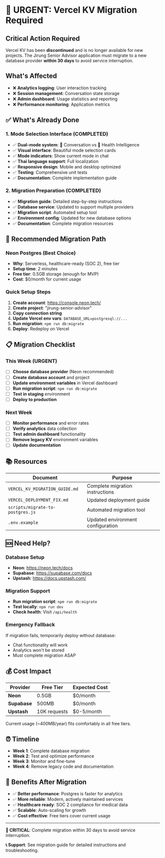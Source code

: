 # 🚨 URGENT: Vercel KV Migration Required

## **Critical Action Required**

Vercel KV has been **discontinued** and is no longer available for new projects. The Jirung Senior Advisor application must migrate to a new database provider **within 30 days** to avoid service interruption.

## **What's Affected**

- ❌ **Analytics logging**: User interaction tracking
- ❌ **Session management**: Conversation state storage  
- ❌ **Admin dashboard**: Usage statistics and reporting
- ❌ **Performance monitoring**: Application metrics

## **✅ What's Already Done**

### **1. Mode Selection Interface (COMPLETED)**
- ✅ **Dual-mode system**: 💬 Conversation vs 🔬 Health Intelligence
- ✅ **Visual interface**: Beautiful mode selection cards
- ✅ **Mode indicators**: Show current mode in chat
- ✅ **Thai language support**: Full localization
- ✅ **Responsive design**: Mobile and desktop optimized
- ✅ **Testing**: Comprehensive unit tests
- ✅ **Documentation**: Complete implementation guide

### **2. Migration Preparation (COMPLETED)**
- ✅ **Migration guide**: Detailed step-by-step instructions
- ✅ **Database service**: Updated to support multiple providers
- ✅ **Migration script**: Automated setup tool
- ✅ **Environment config**: Updated for new database options
- ✅ **Documentation**: Complete migration resources

## **🎯 Recommended Migration Path**

### **Neon Postgres (Best Choice)**
- **Why**: Serverless, healthcare-ready (SOC 2), free tier
- **Setup time**: 2 minutes
- **Free tier**: 0.5GB storage (enough for MVP)
- **Cost**: $0/month for current usage

### **Quick Setup Steps**
1. **Create account**: https://console.neon.tech/
2. **Create project**: "jirung-senior-advisor"
3. **Copy connection string**
4. **Update Vercel env vars**: `DATABASE_URL=postgresql://...`
5. **Run migration**: `npm run db:migrate`
6. **Deploy**: Redeploy on Vercel

## **📋 Migration Checklist**

### **This Week (URGENT)**
- [ ] **Choose database provider** (Neon recommended)
- [ ] **Create database account** and project
- [ ] **Update environment variables** in Vercel dashboard
- [ ] **Run migration script**: `npm run db:migrate`
- [ ] **Test in staging** environment
- [ ] **Deploy to production**

### **Next Week**
- [ ] **Monitor performance** and error rates
- [ ] **Verify analytics** data collection
- [ ] **Test admin dashboard** functionality
- [ ] **Remove legacy KV** environment variables
- [ ] **Update documentation**

## **📚 Resources**

| Document | Purpose |
|----------|---------|
| `VERCEL_KV_MIGRATION_GUIDE.md` | Complete migration instructions |
| `VERCEL_DEPLOYMENT_FIX.md` | Updated deployment guide |
| `scripts/migrate-to-postgres.js` | Automated migration tool |
| `.env.example` | Updated environment configuration |

## **🆘 Need Help?**

### **Database Setup**
- **Neon**: https://neon.tech/docs
- **Supabase**: https://supabase.com/docs
- **Upstash**: https://docs.upstash.com/

### **Migration Support**
- **Run migration script**: `npm run db:migrate`
- **Test locally**: `npm run dev`
- **Check health**: Visit `/api/health`

### **Emergency Fallback**
If migration fails, temporarily deploy without database:
- Chat functionality will work
- Analytics won't be stored
- Must complete migration ASAP

## **💰 Cost Impact**

| Provider | Free Tier | Expected Cost |
|----------|-----------|---------------|
| **Neon** | 0.5GB | $0/month |
| **Supabase** | 500MB | $0/month |
| **Upstash** | 10K requests | $0-5/month |

Current usage (~400MB/year) fits comfortably in all free tiers.

## **⏰ Timeline**

- **Week 1**: Complete database migration
- **Week 2**: Test and optimize performance  
- **Week 3**: Monitor and fine-tune
- **Week 4**: Remove legacy code and documentation

## **🎉 Benefits After Migration**

- ✅ **Better performance**: Postgres is faster for analytics
- ✅ **More reliable**: Modern, actively maintained services
- ✅ **Healthcare ready**: SOC 2 compliance for medical data
- ✅ **Scalable**: Auto-scaling for growth
- ✅ **Cost effective**: Free tiers cover current usage

---

**🚨 CRITICAL**: Complete migration within 30 days to avoid service interruption.

**📞 Support**: See migration guide for detailed instructions and troubleshooting.
